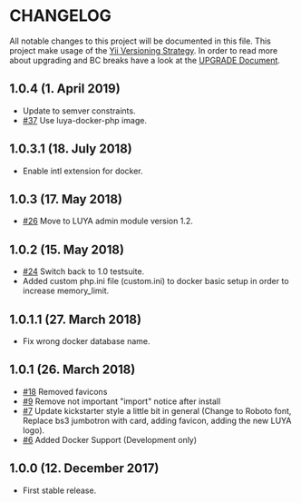 # CHANGELOG

All notable changes to this project will be documented in this file. This project make usage of the [Yii Versioning Strategy](https://github.com/yiisoft/yii2/blob/master/docs/internals/versions.md). In order to read more about upgrading and BC breaks have a look at the [UPGRADE Document](UPGRADE.md).

## 1.0.4 (1. April 2019)

+ Update to semver constraints.
+ [#37](https://github.com/luyadev/luya-kickstarter/issues/37) Use luya-docker-php image.

## 1.0.3.1 (18. July 2018)

+ Enable intl extension for docker.

## 1.0.3 (17. May 2018)

+ [#26](https://github.com/luyadev/luya-kickstarter/issues/26) Move to LUYA admin module version 1.2.

## 1.0.2 (15. May 2018)

+ [#24](https://github.com/luyadev/luya-kickstarter/issues/24) Switch back to 1.0 testsuite.
+ Added custom php.ini file (custom.ini) to docker basic setup in order to increase memory_limit.

## 1.0.1.1 (27. March 2018)

+ Fix wrong docker database name.

## 1.0.1 (26. March 2018)

+ [#18](https://github.com/luyadev/luya-kickstarter/issues/18) Removed favicons
+ [#9](https://github.com/luyadev/luya-kickstarter/pull/9) Remove not important  "import" notice after install
+ [#7](https://github.com/luyadev/luya-kickstarter/pull/7) Update kickstarter style a little bit in general (Change to Roboto font, Replace bs3 jumbotron with card, adding favicon, adding the new LUYA logo).
+ [#6](https://github.com/luyadev/luya-kickstarter/issues/6) Added Docker Support (Development only)

## 1.0.0 (12. December 2017)

+ First stable release.
